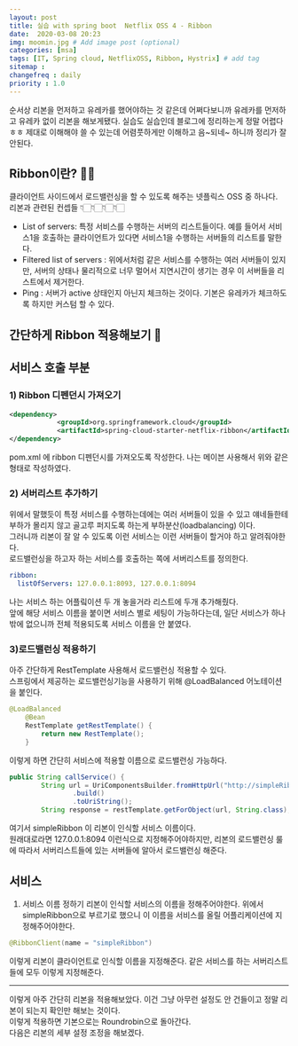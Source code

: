 ```yaml
---
layout: post
title: 실습 with spring boot  Netflix OSS 4 - Ribbon
date:  2020-03-08 20:23
img: moomin.jpg # Add image post (optional)
categories: [msa]
tags: [IT, Spring cloud, NetflixOSS, Ribbon, Hystrix] # add tag
sitemap :
changefreq : daily
priority : 1.0
---
```


순서상 리본을 먼저하고 유레카를 했어야하는 것 같은데 어쩌다보니까 유레카를 먼저하고 유레카 없이 리본을 해보게됐다.  실습도 실습인데 블로그에 정리하는게 정말 어렵다 ㅎㅎ  제대로 이해해야 쓸 수 있는데 어렴풋하게만 이해하고 음~되네~ 하니까 정리가 잘 안된다.  

## Ribbon이란? 👩‍🔧
클라이언트 사이드에서 로드밸런싱을 할 수 있도록 해주는 넷플릭스 OSS 중 하나다.  
리본과 관련된 컨셉들 👇🏻👇🏻👇🏻👇🏻  
- List of servers: 
특정 서비스를 수행하는 서버의 리스트들이다.  예를 들어서  서비스1을 호출하는 클라이언트가 있다면 서비스1을 수행하는 서버들의 리스트를 말한다.   
- Filtered list of servers : 위에서처럼 같은 서비스를 수행하는 여러 서버들이 있지만,  서버의 상태나 물리적으로 너무 멀어서  지연시간이 생기는 경우 이 서버들을 리스트에서 제거한다.   
- Ping : 서버가 active 상태인지 아닌지 체크하는 것이다.  기본은 유레카가 체크하도록 하지만  커스텀 할 수 있다. 

## 간단하게 Ribbon  적용해보기 🤗

**서비스 호출 부분**  
---

### 1) Ribbon 디펜던시 가져오기 
```xml
<dependency>
			<groupId>org.springframework.cloud</groupId>
			<artifactId>spring-cloud-starter-netflix-ribbon</artifactId>
</dependency>
```
 pom.xml 에 ribbon 디펜던시를 가져오도록 작성한다. 나는 메이븐 사용해서  위와 같은 형태로 작성하였다.   

###  2) 서버리스트 추가하기   
위에서 말했듯이 특정 서비스를 수행하는데에는 여러 서버들이 있을 수 있고 얘네들한테 부하가 몰리지 않고 골고루 퍼지도록 하는게 부하분산(loadbalancing) 이다.   
그러니까 리본이 잘 알 수 있도록 이런 서비스는 이런 서버들이 할거야 하고 알려줘야한다.   
로드밸런싱을 하고자 하는 서비스를 호출하는 쪽에 서버리스트를 정의한다.  

```yml
ribbon:
  listOfServers: 127.0.0.1:8093, 127.0.0.1:8094
```

나는 서비스 하는 어플맄이션 두 개 놓을거라 리스트에 두개 추가해줬다.  
앞에 해당 서비스 이름을 붙이면 서비스 별로 세팅이 가능하다는데, 일단 서비스가 하나밖에 없으니까 전체 적용되도록 서비스 이름을 안 붙였다.  


### 3)로드밸런싱 적용하기  
아주 간단하게 RestTemplate 사용해서 로드밸런싱 적용할 수 있다.  
스프링에서 제공하는 로드밸런싱기능을 사용하기 위해 @LoadBalanced 어노테이션을 붙인다.  

```java
@LoadBalanced
	@Bean
	RestTemplate getRestTemplate() {
		return new RestTemplate();
	}
```   

이렇게 하면 간단히 서비스에 적용할 이름으로 로드밸런싱 가능하다.  

```java
public String callService() {
		String url = UriComponentsBuilder.fromHttpUrl("http://simpleRibbon/simpleRibbonEX")
                .build()
                .toUriString();
		String response = restTemplate.getForObject(url, String.class);

```
여기서 simpleRibbon 이  리본이 인식할 서비스 이름이다.   
 원래대로라면 127.0.0.1:8094 이런식으로 지정해주어야하지만,  리본의 로드밸런싱 룰에 따라서 서버리스트들에 있는 서버들에 알아서 로드밸런싱 해준다.  



**서비스** 
---

1) 서비스 이름 정하기 
리본이 인식할 서비스의 이름을 정해주어야한다.  위에서 simpleRibbon으로 부르기로 했으니 이 이름을 서비스를 올릴 어플리케이션에 지정해주어야한다.  

```java
@RibbonClient(name = "simpleRibbon")
```

이렇게 리본이 클라이언트로 인식할 이름을 지정해준다. 같은 서비스를 하는 서버리스트들에 모두 이렇게 지정해준다.  



---

이렇게 아주 간단히 리본을 적용해보았다.  이건 그냥 아무런 설정도 안 건들이고 정말 리본이 되는지 확인만 해보는 것이다.  
이렇게 적용하면  기본으로는 Roundrobin으로 돌아간다.  
다음은 리본의 세부 설정 조정을 해보겠다.  


